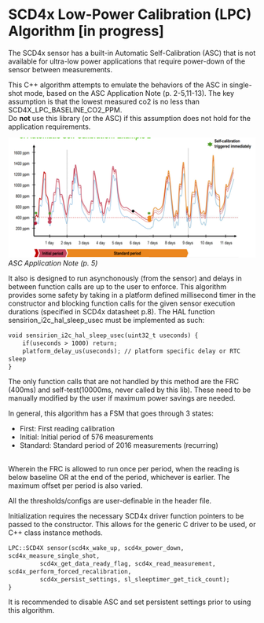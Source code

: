 # SCD4x Low-Power Calibration (LPC) Algorithm [in progress]
The SCD4x sensor has a built-in Automatic Self-Calibration (ASC) that is not available for ultra-low power applications that require power-down of the sensor between measurements.

This C++ algorithm attempts to emulate the behaviors of the ASC in single-shot mode, based on the ASC Application Note (p. 2-5,11-13). The key assumption is that the lowest measured co2 is no less than SCD4X_LPC_BASELINE_CO2_PPM.<br> 
Do **not** use this library (or the ASC) if this assumption does not hold for the application requirements.<br>

![Graph](https://github.com/edward62740/SCD4x-LPC/blob/master/graph.png)
<br>*ASC Application Note (p. 5)*
<br>

It also is designed to run asynchonously (from the sensor) and delays in between function calls are up to the user to enforce. This algorithm provides some safety by taking in a platform defined millisecond timer in the constructor and blocking function calls for the given sensor execution durations (specified in SCD4x datasheet p.8). The HAL function sensirion_i2c_hal_sleep_usec must be implemented as such:
```
void sensirion_i2c_hal_sleep_usec(uint32_t useconds) {
	if(useconds > 1000) return;
    platform_delay_us(useconds); // platform specific delay or RTC sleep
}
```
The only function calls that are not handled by this method are the FRC (400ms) and self-test(10000ms, never called by this lib). These need to be manually modified by the user if maximum power savings are needed.

In general, this algorithm has a FSM that goes through 3 states:
- First: First reading calibration
- Initial: Initial period of 576 measurements
- Standard: Standard period of 2016 measurements (recurring)

<br> Wherein the FRC is allowed to run once per period, when the reading is below baseline OR at the end of the period, whichever is earlier.
The maximum offset per period is also varied.

All the thresholds/configs are user-definable in the header file.

Initialization requires the necessary SCD4x driver function pointers to be passed to the constructor. This allows for the generic C driver to be used, or C++ class instance methods.
```
LPC::SCD4X sensor(scd4x_wake_up, scd4x_power_down, scd4x_measure_single_shot,
		 scd4x_get_data_ready_flag, scd4x_read_measurement, scd4x_perform_forced_recalibration,
		 scd4x_persist_settings, sl_sleeptimer_get_tick_count);
}
```

It is recommended to disable ASC and set persistent settings prior to using this algorithm.
